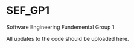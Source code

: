 # SEF_GP1
Software Engineering Fundemental Group 1

All updates to the code should be uploaded here.
